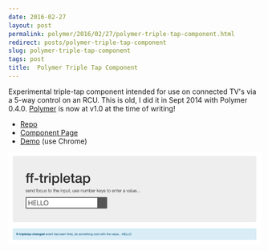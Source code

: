 ```yaml
---
date: 2016-02-27
layout: post
permalink: polymer/2016/02/27/polymer-triple-tap-component.html
redirect: posts/polymer-triple-tap-component
slug: polymer-triple-tap-component
tags: post
title:  Polymer Triple Tap Component
---
```


Experimental triple-tap component intended for use on connected TV's via a 5-way control on an RCU. This is old, I did it in Sept 2014 with Polymer 0.4.0. [Polymer](https://www.polymer-project.org) is now at v1.0 at the time of writing!

- [Repo](https://github.com/ScottWhittaker/ff-tripletap)
- [Component Page](http://scottwhittaker.github.io/ff-tripletap/components/ff-tripletap/)
- [Demo](http://scottwhittaker.github.io/ff-tripletap/components/ff-tripletap/demo.html) (use Chrome)

![Triple Tap Component](/static/posts/ff-triple-tap.png)

